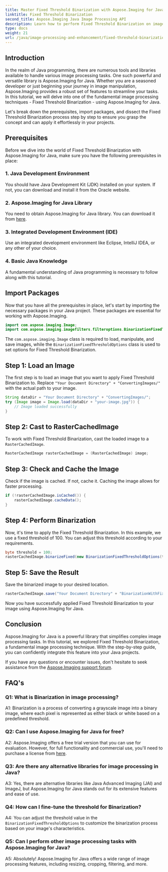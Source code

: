 ```yaml
---
title: Master Fixed Threshold Binarization with Aspose.Imaging for Java
linktitle: Fixed Threshold Binarization
second_title: Aspose.Imaging Java Image Processing API
description: Learn how to perform Fixed Threshold Binarization on images using Aspose.Imaging for Java.
type: docs
weight: 21
url: /java/image-processing-and-enhancement/fixed-threshold-binarization/
---
```

## Introduction

In the realm of Java programming, there are numerous tools and libraries available to handle various image processing tasks. One such powerful and versatile library is Aspose.Imaging for Java. Whether you are a seasoned developer or just beginning your journey in image manipulation, Aspose.Imaging provides a robust set of features to streamline your tasks. In this tutorial, we will delve into one of the fundamental image processing techniques - Fixed Threshold Binarization - using Aspose.Imaging for Java.

Let's break down the prerequisites, import packages, and dissect the Fixed Threshold Binarization process step by step to ensure you grasp the concept and can apply it effortlessly in your projects.

## Prerequisites

Before we dive into the world of Fixed Threshold Binarization with Aspose.Imaging for Java, make sure you have the following prerequisites in place:

### 1. Java Development Environment

You should have Java Development Kit (JDK) installed on your system. If not, you can download and install it from the Oracle website.

### 2. Aspose.Imaging for Java Library

You need to obtain Aspose.Imaging for Java library. You can download it from [here](https://releases.aspose.com/imaging/java/).

### 3. Integrated Development Environment (IDE)

Use an integrated development environment like Eclipse, IntelliJ IDEA, or any other of your choice.

### 4. Basic Java Knowledge

A fundamental understanding of Java programming is necessary to follow along with this tutorial.

## Import Packages

Now that you have all the prerequisites in place, let's start by importing the necessary packages in your Java project. These packages are essential for working with Aspose.Imaging.

```java
import com.aspose.imaging.Image;
import com.aspose.imaging.imagefilters.filteroptions.BinarizationFixedThresholdOptions;
```

The `com.aspose.imaging.Image` class is required to load, manipulate, and save images, while the `BinarizationFixedThresholdOptions` class is used to set options for Fixed Threshold Binarization.

## Step 1: Load an Image

The first step is to load an image that you want to apply Fixed Threshold Binarization to. Replace `"Your Document Directory" + "ConvertingImages/"` with the actual path to your image.

```java
String dataDir = "Your Document Directory" + "ConvertingImages/";
try (Image image = Image.load(dataDir + "your-image.jpg")) {
    // Image loaded successfully
}
```

## Step 2: Cast to RasterCachedImage

To work with Fixed Threshold Binarization, cast the loaded image to a `RasterCachedImage`.

```java
RasterCachedImage rasterCachedImage = (RasterCachedImage) image;
```

## Step 3: Check and Cache the Image

Check if the image is cached. If not, cache it. Caching the image allows for faster processing.

```java
if (!rasterCachedImage.isCached()) {
    rasterCachedImage.cacheData();
}
```

## Step 4: Perform Binarization

Now, it's time to apply the Fixed Threshold Binarization. In this example, we use a fixed threshold of 100. You can adjust this threshold according to your requirements.

```java
byte threshold = 100;
rasterCachedImage.binarizeFixed(new BinarizationFixedThresholdOptions(threshold));
```

## Step 5: Save the Result

Save the binarized image to your desired location.

```java
rasterCachedImage.save("Your Document Directory" + "BinarizationWithFixedThreshold_out.jpg");
```

Now you have successfully applied Fixed Threshold Binarization to your image using Aspose.Imaging for Java.

## Conclusion

Aspose.Imaging for Java is a powerful library that simplifies complex image processing tasks. In this tutorial, we explored Fixed Threshold Binarization, a fundamental image processing technique. With the step-by-step guide, you can confidently integrate this feature into your Java projects.

If you have any questions or encounter issues, don't hesitate to seek assistance from the [Aspose.Imaging support forum](https://forum.aspose.com/).

## FAQ's

### Q1: What is Binarization in image processing?

A1: Binarization is a process of converting a grayscale image into a binary image, where each pixel is represented as either black or white based on a predefined threshold.

### Q2: Can I use Aspose.Imaging for Java for free?

A2: Aspose.Imaging offers a free trial version that you can use for evaluation. However, for full functionality and commercial use, you'll need to purchase a license from [here](https://purchase.aspose.com/buy).

### Q3: Are there any alternative libraries for image processing in Java?

A3: Yes, there are alternative libraries like Java Advanced Imaging (JAI) and ImageJ, but Aspose.Imaging for Java stands out for its extensive features and ease of use.

### Q4: How can I fine-tune the threshold for Binarization?

A4: You can adjust the threshold value in the `BinarizationFixedThresholdOptions` to customize the binarization process based on your image's characteristics.

### Q5: Can I perform other image processing tasks with Aspose.Imaging for Java?

A5: Absolutely! Aspose.Imaging for Java offers a wide range of image processing features, including resizing, cropping, filtering, and more.
